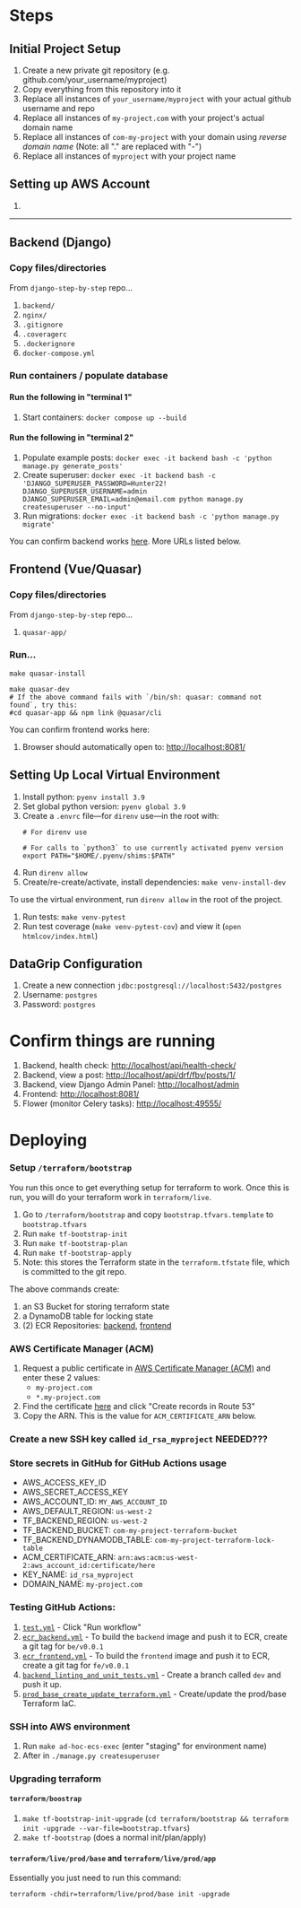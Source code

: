 # Steps

## Initial Project Setup

1. Create a new private git repository (e.g. github.com/your_username/myproject)
2. Copy everything from this repository into it
3. Replace all instances of `your_username/myproject` with your actual github username and repo 
4. Replace all instances of `my-project.com` with your project's actual domain name
5. Replace all instances of `com-my-project` with your domain using *reverse domain name*  (Note: all "." are replaced with "-")
6. Replace all instances of `myproject` with your project name 

## Setting up AWS Account

1.

----

## Backend (Django)

### Copy files/directories 

From `django-step-by-step` repo...

1. `backend/`
1. `nginx/`
1. `.gitignore`
1. `.coveragerc`
1. `.dockerignore`
1. `docker-compose.yml`

### Run containers / populate database

#### Run the following in "terminal 1"

1. Start containers: `docker compose up --build`

#### Run the following in "terminal 2"

1. Populate example posts: `docker exec -it backend bash -c 'python manage.py generate_posts'`
1. Create superuser: `docker exec -it backend bash -c 'DJANGO_SUPERUSER_PASSWORD=Hunter22! DJANGO_SUPERUSER_USERNAME=admin DJANGO_SUPERUSER_EMAIL=admin@email.com python manage.py createsuperuser --no-input'`
1. Run migrations: `docker exec -it backend bash -c 'python manage.py migrate'`

You can confirm backend works [here](http://localhost/api/health-check/). More URLs listed below.


## Frontend (Vue/Quasar)

### Copy files/directories 

From `django-step-by-step` repo...

1. `quasar-app/`

### Run...

```shell
make quasar-install

make quasar-dev
# If the above command fails with `/bin/sh: quasar: command not found`, try this:
#cd quasar-app && npm link @quasar/cli

```

You can confirm frontend works here:

1. Browser should automatically open to: [http://localhost:8081/](http://localhost:8081/)


## Setting Up Local Virtual Environment

1. Install python: `pyenv install 3.9`
1. Set global python version: `pyenv global 3.9`
1. Create a `.envrc` file—for `direnv` use—in the root with:
    ```shell
    # For direnv use
    
    # For calls to `python3` to use currently activated pyenv version
    export PATH="$HOME/.pyenv/shims:$PATH"
    ```
1. Run `direnv allow`
1. Create/re-create/activate, install dependencies: `make venv-install-dev`

To use the virtual environment, run `direnv allow` in the root of the project.
1. Run tests: `make venv-pytest`
1. Run test coverage (`make venv-pytest-cov`) and view it (`open htmlcov/index.html`)



## DataGrip Configuration

1. Create a new connection `jdbc:postgresql://localhost:5432/postgres`
2. Username: `postgres`
3. Password: `postgres`


# Confirm things are running

1. Backend, health check: [http://localhost/api/health-check/](http://localhost/api/health-check/)
1. Backend, view a post: [http://localhost/api/drf/fbv/posts/1/](http://localhost/api/drf/fbv/posts/1/)
1. Backend, view Django Admin Panel: [http://localhost/admin](http://localhost/admin)
1. Frontend: [http://localhost:8081/](http://localhost:8081/)
1. Flower (monitor Celery tasks): [http://localhost:49555/](http://localhost:49555/)


# Deploying

### Setup `/terraform/bootstrap`

You run this once to get everything setup for terraform to work. Once this is 
run, you will do your terraform work in `terraform/live`. 

1. Go to `/terraform/bootstrap` and copy `bootstrap.tfvars.template` to `bootstrap.tfvars`
1. Run `make tf-bootstrap-init`
1. Run `make tf-bootstrap-plan`
1. Run `make tf-bootstrap-apply`
1. Note: this stores the Terraform state in the `terraform.tfstate` file, which is committed to the git repo.

The above commands create:

1. an S3 Bucket for storing terraform state 
1. a DynamoDB table for locking state
1. (2) ECR Repositories: [backend](https://us-west-2.console.aws.amazon.com/ecr/repositories/private/MY_AWS_ACCOUNT_ID/backend?region=us-west-2), [frontend](https://us-west-2.console.aws.amazon.com/ecr/repositories/private/MY_AWS_ACCOUNT_ID/frontend?region=us-west-2)


### AWS Certificate Manager (ACM)

1. Request a public certificate in [AWS Certificate Manager (ACM)](https://us-west-2.console.aws.amazon.com/acm/home?region=us-west-2#/certificates/request/public) and enter these 2 values:
   - `my-project.com`
   - `*.my-project.com`
1. Find the certificate [here](https://us-west-2.console.aws.amazon.com/acm/home?region=us-west-2#/certificates/list) and click "Create records in Route 53"
1. Copy the ARN. This is the value for `ACM_CERTIFICATE_ARN` below.


### Create a new SSH key called `id_rsa_myproject` NEEDED???


### Store secrets in GitHub for GitHub Actions usage

   - AWS_ACCESS_KEY_ID
   - AWS_SECRET_ACCESS_KEY
   - AWS_ACCOUNT_ID: `MY_AWS_ACCOUNT_ID`
   - AWS_DEFAULT_REGION: `us-west-2`
   - TF_BACKEND_REGION: `us-west-2`
   - TF_BACKEND_BUCKET: `com-my-project-terraform-bucket`
   - TF_BACKEND_DYNAMODB_TABLE: `com-my-project-terraform-lock-table`
   - ACM_CERTIFICATE_ARN: `arn:aws:acm:us-west-2:aws_account_id:certificate/here`
   - KEY_NAME: `id_rsa_myproject`
   - DOMAIN_NAME: `my-project.com`


### Testing GitHub Actions:

1. [`test.yml`](https://github.com/your_username/myproject/actions/workflows/test.yml) - Click "Run workflow" 
1. [`ecr_backend.yml`](https://github.com/your_username/myproject/actions/workflows/ecr_backend.yml) - To build the `backend` image and push it to ECR, create a git tag for `be/v0.0.1`
1. [`ecr_frontend.yml`](https://github.com/your_username/myproject/actions/workflows/ecr_frontend.yml) - To build the `frontend` image and push it to ECR, create a git tag for `fe/v0.0.1`
1. [`backend_linting_and_unit_tests.yml`](https://github.com/your_username/myproject/actions/workflows/backend_linting_and_unit_tests.yml) - Create a branch called `dev` and push it up.
1. [`prod_base_create_update_terraform.yml`](https://github.com/your_username/myproject/actions/workflows/prod_base_create_update_terraform.yml) - Create/update the prod/base Terraform IaC.


### SSH into AWS environment

1. Run `make ad-hoc-ecs-exec` (enter "staging" for environment name)
1. After in `./manage.py createsuperuser`

### Upgrading terraform

#### `terraform/boostrap`

1. `make tf-bootstrap-init-upgrade` (`cd terraform/bootstrap && terraform init -upgrade --var-file=bootstrap.tfvars`)
2. `make tf-bootstrap` (does a normal init/plan/apply)

#### `terraform/live/prod/base` and `terraform/live/prod/app`

Essentially you just need to run this command:
```shell
terraform -chdir=terraform/live/prod/base init -upgrade
```

